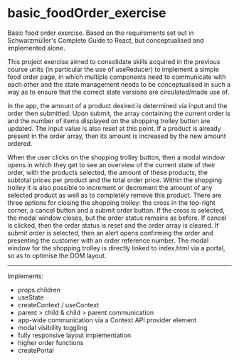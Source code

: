 # basic_foodOrder_exercise
Basic food order exercise. Based on the requirements set out in Schwarzmüller's Complete Guide to React, but conceptualised and implemented alone.

This project exercise aimed to consolidate skills acquired in the previous course units (in particular the use of useReducer) to implement a simple food order page, in which multiple components need to communicate with each other and the state management needs to be conceptualised in such a way as to ensure that the correct state versions are circulated/made use of.

In the app, the amount of a product desired is determined via input and the order then submitted. Upon submit, the array containing the current order is and the number of items displayed on the shopping trolley button are updated. The input value is also reset at this point. If a product is already present in the order array, then its amount is increased by the new amount ordered.

When the user clicks on the shopping trolley button, then a modal window opens in which they get to see an overview of the current state of their order, with the products selected, the amount of these products, the subtotal prices per product and the total order price. Within the shopping trolley it is also possible to increment or decrement the amount of any selected product as well as to completely remove this product. There are three options for closing the shopping trolley: the cross in the top-right corner, a cancel button and a submit order button. If the cross is selected, the modal window closes, but the order status remains as before. If cancel is clicked, then the order status is reset and the order array is cleared. If submit order is selected, then an alert opens confirming the order and presenting the customer with an order reference number. The modal window for the shopping trolley is directly linked to index.html via a portal, so as to optimise the DOM layout. 

---

Implements:

- props.children
- useState
- createContext / useContext
- parent > chíld & child > parent communication
- app-wide communication via a Context API provider element
- modal visibility toggling
- fully responsive layout implementation
- higher order functions
- createPortal
